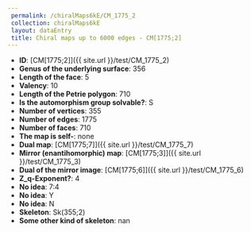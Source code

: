 ```yaml
--- 
 permalink: /chiralMaps6kE/CM_1775_2 
 collection: chiralMaps6kE
 layout: dataEntry
 title: Chiral maps up to 6000 edges - CM[1775;2]
---
```


- **ID**: [CM[1775;2]]({{ site.url }}/test/CM_1775_2)
- **Genus of the underlying surface**: 356
- **Length of the face**: 5
- **Valency**: 10
- **Length of the Petrie polygon**: 710
- **Is the automorphism group solvable?**: S
- **Number of vertices**: 355
- **Number of edges**: 1775
- **Number of faces**: 710
- **The map is self-**: none
- **Dual map**: [CM[1775;7]]({{ site.url }}/test/CM_1775_7)
- **Mirror (enantihomorphic) map**: [CM[1775;3]]({{ site.url }}/test/CM_1775_3)
- **Dual of the mirror image**: [CM[1775;6]]({{ site.url }}/test/CM_1775_6)
- **Z_q-Exponent?**: 4
- **No idea**:  7:4
- **No idea**: Y
- **No idea**: N
- **Skeleton**: Sk(355;2)
- **Some other kind of skeleton**: nan
